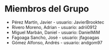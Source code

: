 # Miembros del Grupo
- Pérez Martín, Javier - usuario: JavierBrooktec
- Rivero Moreno, Adrian - usuario: adrii0912
- Miguel Marbán, Daniel - usuario: DanielMiM
- Fagoaga Sancho, José - usuario: jfagoagas
- Gómez Alfonso, Andrés - usuario: andgom97

